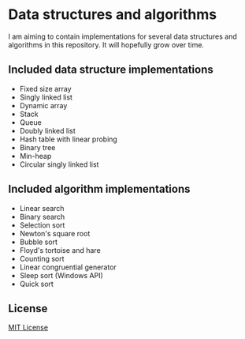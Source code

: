 # Data structures and algorithms

I am aiming to contain implementations for several data structures and algorithms in this repository.
It will hopefully grow over time.

## Included data structure implementations

- Fixed size array
- Singly linked list
- Dynamic array
- Stack
- Queue
- Doubly linked list
- Hash table with linear probing
- Binary tree
- Min-heap
- Circular singly linked list

## Included algorithm implementations

- Linear search
- Binary search
- Selection sort
- Newton's square root
- Bubble sort
- Floyd's tortoise and hare
- Counting sort
- Linear congruential generator
- Sleep sort (Windows API)
- Quick sort

## License

[MIT License](https://github.com/iozsaygi/dsaa/blob/main/LICENSE)